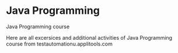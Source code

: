 # Java Programming
Java Programming course

Here are all excersices and additional activities of Java Programming course from testautomationu.applitools.com
